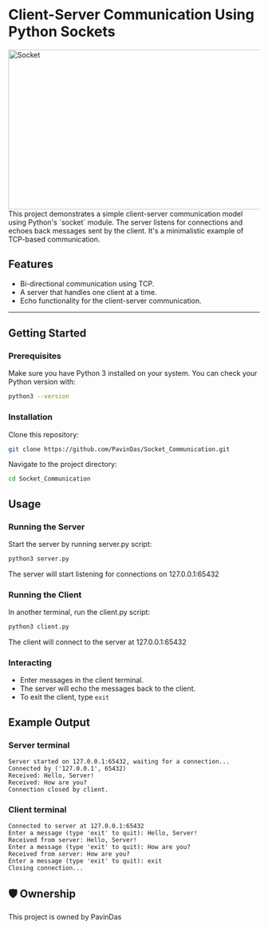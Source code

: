 # Client-Server Communication Using Python Sockets
<img src="https://socialify.git.ci/PavinDas/Socket_Communication/image?description=1&font=KoHo&language=1&name=1&owner=1&pattern=Solid&theme=Dark" alt="Socket" width="640" height="320" />
This project demonstrates a simple client-server communication model using Python's `socket` module. The server listens for connections and echoes back messages sent by the client. It's a minimalistic example of TCP-based communication.

## Features
- Bi-directional communication using TCP.
- A server that handles one client at a time.
- Echo functionality for the client-server communication.

---

## Getting Started

### Prerequisites
Make sure you have Python 3 installed on your system. You can check your Python version with:
```bash
python3 --version
```
### Installation
Clone this repository:
```bash
git clone https://github.com/PavinDas/Socket_Communication.git
```
Navigate to the project directory:
```bash
cd Socket_Communication
```
## Usage
### Running the Server
Start the server by running server.py script:
```bash
python3 server.py
```
The server will start listening for connections on 127.0.0.1:65432
### Running the Client
In another terminal, run the client.py script:
```bash
python3 client.py
```
The client will connect to the server at 127.0.0.1:65432
### Interacting
- Enter messages in the client terminal.
- The server will echo the messages back to the client.
- To exit the client, type ```exit```

## Example Output
### Server terminal
```
Server started on 127.0.0.1:65432, waiting for a connection...
Connected by ('127.0.0.1', 65432)
Received: Hello, Server!
Received: How are you?
Connection closed by client.
```
### Client terminal
```
Connected to server at 127.0.0.1:65432
Enter a message (type 'exit' to quit): Hello, Server!
Received from server: Hello, Server!
Enter a message (type 'exit' to quit): How are you?
Received from server: How are you?
Enter a message (type 'exit' to quit): exit
Closing connection...
```
## 🛡️ Ownership

This project is owned by PavinDas

